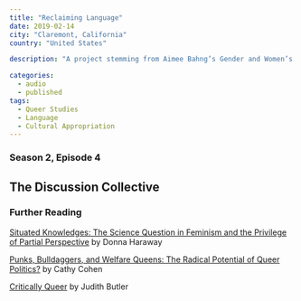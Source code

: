 ```yaml
---
title: "Reclaiming Language"
date: 2019-02-14
city: "Claremont, California"
country: "United States"

description: "A project stemming from Aimee Bahng’s Gender and Women’s Studies class, in this bonus episode, Lucy Gold, August Khan, and myself look into derogatory language. More specifically, we want to see how offensive words are complicated by the process of “reclaiming language,” or the re-association of typically demeaning words to empowering affirmations or even signals of solidarity and belonging."

categories:
  - audio
  - published
tags:
  - Queer Studies
  - Language
  - Cultural Appropriation
---
```


### Season 2, Episode 4

## The Discussion Collective

### Further Reading

[Situated Knowledges: The Science Question in Feminism and the Privilege of Partial Perspective](https://philpapers.org/rec/HARSKT) by Donna Haraway

[Punks, Bulldaggers, and Welfare Queens: The Radical Potential of Queer Politics?](https://read.dukeupress.edu/glq/article/3/4/437/9940/Punks-Bulldaggers-and-Welfare-Queens-The-Radical) by Cathy Cohen

[Critically Queer](https://read.dukeupress.edu/glq/article/1/1/17/9896/Critically-Queer) by Judith Butler
